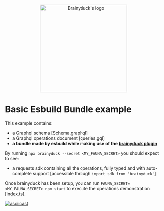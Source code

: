 <p align="center">
  <picture>
    <source media="(prefers-color-scheme: dark)" srcset="https://cdn.jsdelivr.net/gh/zvictor/brainyduck@master/.media/logo-dark.png">
    <source media="(prefers-color-scheme: light)" srcset="https://cdn.jsdelivr.net/gh/zvictor/brainyduck@master/.media/logo-light.png">
    <img width="280px" alt="Brainyduck's logo" src="https://cdn.jsdelivr.net/gh/zvictor/brainyduck@master/.media/logo.png">
  </picture>
<p>

# Basic Esbuild Bundle example

This example contains:

- a Graphql schema [Schema.graphql]
- a Graphql operations document [queries.gql]
- **a bundle made by esbuild while making use of the [brainyduck plugin](https://github.com/zvictor/brainyduck/tree/master/bundlers/esbuild)**

By running `npx brainyduck --secret <MY_FAUNA_SECRET>` you should expect to see:

- a requests sdk containing all the operations, fully typed and with auto-complete support [accessible through `import sdk from 'brainyduck'`]

Once brainyduck has been setup, you can run `FAUNA_SECRET=<MY_FAUNA_SECRET> npm start` to execute the operations demonstration [index.ts].

[![asciicast](https://raw.githubusercontent.com/zvictor/brainyduck/master/.media/examples/basic.gif)](https://asciinema.org/a/361576)
